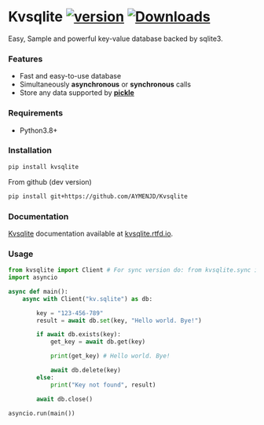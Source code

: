 # Kvsqlite [![version](https://img.shields.io/pypi/v/Kvsqlite?style=flat&logo=pypi)](https://pypi.org/project/Kvsqlite) [![Downloads](https://static.pepy.tech/personalized-badge/Kvsqlite?period=month&units=none&left_color=grey&right_color=brightgreen&left_text=Downloads)](https://pepy.tech/project/Kvsqlite)
Easy, Sample and powerful key-value database backed by sqlite3.

### Features

- Fast and easy-to-use database
- Simultaneously **asynchronous** or **synchronous** calls
- Store any data supported by [**pickle**](https://docs.python.org/3/library/pickle.html)

### Requirements

- Python3.8+

### Installation

```bash
pip install kvsqlite
```
From github (dev version)
```bash
pip install git+https://github.com/AYMENJD/Kvsqlite
```

### Documentation

[Kvsqlite](https://github.com/AYMENJD/Kvsqlite) documentation available at [kvsqlite.rtfd.io](https://kvsqlite.rtfd.io/).

### Usage

```python
from kvsqlite import Client # For sync version do: from kvsqlite.sync import Client
import asyncio

async def main():
    async with Client("kv.sqlite") as db:

        key = "123-456-789"
        result = await db.set(key, "Hello world. Bye!")

        if await db.exists(key):
            get_key = await db.get(key)

            print(get_key) # Hello world. Bye!

            await db.delete(key)
        else:
            print("Key not found", result)

        await db.close()

asyncio.run(main())
```
